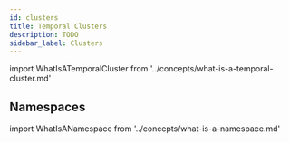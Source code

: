 ```yaml
---
id: clusters
title: Temporal Clusters
description: TODO
sidebar_label: Clusters
---
```


import WhatIsATemporalCluster from '../concepts/what-is-a-temporal-cluster.md'

<WhatIsATemporalCluster/>

## Namespaces

import WhatIsANamespace from '../concepts/what-is-a-namespace.md'

<WhatIsANamespace/>

